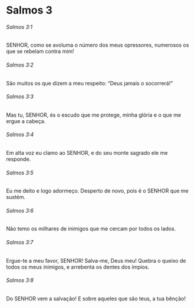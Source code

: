 # Salmos 3

###### Salmos 3:1

SENHOR, como se avoluma o número dos meus opressores, numerosos os que se rebelam contra mim!

###### Salmos 3:2

São muitos os que dizem a meu respeito: “Deus jamais o socorrerá!”

###### Salmos 3:3

Mas tu, SENHOR, és o escudo que me protege, minha glória e o que me ergue a cabeça.

###### Salmos 3:4

Em alta voz eu clamo ao SENHOR, e do seu monte sagrado ele me responde.

###### Salmos 3:5

Eu me deito e logo adormeço. Desperto de novo, pois é o SENHOR que me sustém.

###### Salmos 3:6

Não temo os milhares de inimigos que me cercam por todos os lados.

###### Salmos 3:7

Ergue-te a meu favor, SENHOR! Salva-me, Deus meu! Quebra o queixo de todos os meus inimigos, e arrebenta os dentes dos ímpios.

###### Salmos 3:8

Do SENHOR vem a salvação! E sobre aqueles que são teus, a tua bênção!

